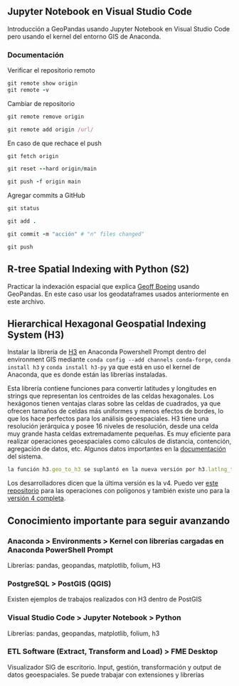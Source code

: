 ## Jupyter Notebook en Visual Studio Code
Introducción a GeoPandas usando Jupyter Notebook en Visual Studio Code pero usando el kernel del entorno GIS de Anaconda.

### Documentación

Verificar el repositorio remoto
```ruby
git remote show origin
git remote -v
```

Cambiar de repositorio
```ruby
git remote remove origin
```

```ruby
git remote add origin /url/
```

En caso de que rechace el push
```ruby
git fetch origin
```

```ruby
git reset --hard origin/main
```

```ruby
git push -f origin main
```

Agregar commits a GitHub
```ruby
git status
```

```ruby
git add .
```

```ruby
git commit -m "acción" # "n" files changed"
```

```ruby
git push
```

## R-tree Spatial Indexing with Python (S2)

Practicar la indexación espacial que explica [Geoff Boeing](https://geoffboeing.com/2016/10/r-tree-spatial-index-python/) usando GeoPandas. En este caso usar los geodataframes usados anteriormente en este archivo.

## Hierarchical Hexagonal Geospatial Indexing System (H3)

Instalar la librería de [H3](https://h3geo.org/) en Anaconda Powershell Prompt dentro del environment GIS mediante ```conda config --add channels conda-forge```, ```conda install h3``` y ```conda install h3-py``` ya que está en uso el kernel de Anaconda, que es donde están las librerías instaladas.

Esta librería contiene funciones para convertir latitudes y longitudes en strings que representan los centroides de las celdas hexagonales. Los hexágonos tienen ventajas claras sobre las celdas de cuadrados, ya que ofrecen tamaños de celdas más uniformes y menos efectos de bordes, lo que los hace perfectos para los análisis geoespaciales. H3 tiene una resolución jerárquica y posee 16 niveles de resolución, desde una celda muy grande hasta celdas extremadamente pequeñas. Es muy eficiente para realizar operaciones geoespaciales como cálculos de distancia, contención, agregación de datos, etc. Algunos datos importantes en la [documentación](https://h3geo.org/docs/) del sistema.

```ruby
la función h3.geo_to_h3 se suplantó en la nueva versión por h3.latlng_to_cell
```
Los desarrolladores dicen que la última versión es la v4. Puedo ver [este repositorio](https://uber.github.io/h3-py/polygon_tutorial.html) para las operaciones con polígonos y también existe uno para la [versión 4 completa](https://uber.github.io/h3-py/api_quick.html).

## Conocimiento importante para seguir avanzando
### Anaconda > Environments > Kernel con librerías cargadas en Anaconda PowerShell Prompt
Librerías: pandas, geopandas, matplotlib, folium, H3

### PostgreSQL > PostGIS (QGIS)
Existen ejemplos de trabajos realizados con H3 dentro de PostGIS

### Visual Studio Code > Jupyter Notebook > Python
Librerías: pandas, geopandas, matplotlib, folium, h3

### ETL Software (Extract, Transform and Load) > FME Desktop
Visualizador SIG de escritorio. Input, gestión, transformación y output de datos geoespaciales. Se puede trabajar con extensiones y librerías